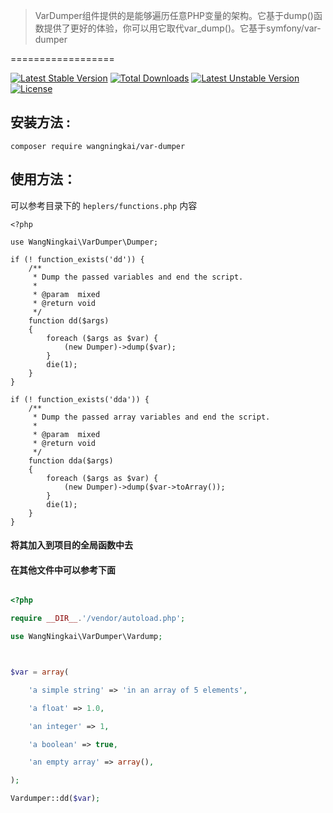 > VarDumper组件提供的是能够遍历任意PHP变量的架构。它基于dump()函数提供了更好的体验，你可以用它取代var_dump()。它基于symfony/var-dumper

==================

[![Latest Stable Version](https://poser.pugx.org/wangningkai/var-dumper/v/stable)](https://packagist.org/packages/wangningkai/var-dumper)
[![Total Downloads](https://poser.pugx.org/wangningkai/var-dumper/downloads)](https://packagist.org/packages/wangningkai/var-dumper)
[![Latest Unstable Version](https://poser.pugx.org/wangningkai/var-dumper/v/unstable)](https://packagist.org/packages/wangningkai/var-dumper)
[![License](https://poser.pugx.org/wangningkai/var-dumper/license)](https://packagist.org/packages/wangningkai/var-dumper)

## 安装方法 :

    composer require wangningkai/var-dumper

## 使用方法：

可以参考目录下的 `heplers/functions.php` 内容



    <?php

    use WangNingkai\VarDumper\Dumper;

    if (! function_exists('dd')) {
        /**
         * Dump the passed variables and end the script.
         *
         * @param  mixed
         * @return void
         */
        function dd($args)
        {
            foreach ($args as $var) {
                (new Dumper)->dump($var);
            }
            die(1);
        }
    }
    
    if (! function_exists('dda')) {
        /**
         * Dump the passed array variables and end the script.
         *
         * @param  mixed
         * @return void
         */
        function dda($args)
        {
            foreach ($args as $var) {
                (new Dumper)->dump($var->toArray());
            }
            die(1);
        }
    }

#### 将其加入到项目的全局函数中去

#### 在其他文件中可以参考下面

```php

<?php

require __DIR__.'/vendor/autoload.php';

use WangNingkai\VarDumper\Vardump;



$var = array(

    'a simple string' => 'in an array of 5 elements',

    'a float' => 1.0,

    'an integer' => 1,

    'a boolean' => true,

    'an empty array' => array(),

);

Vardumper::dd($var);

```